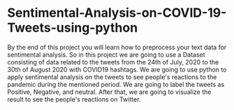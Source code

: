 # Sentimental-Analysis-on-COVID-19-Tweets-using-python
By the end of this project you will learn how to preprocess your text data for sentimental analysis. 
So in this project we are going to use a Dataset consisting of data related to the tweets from the 24th of July, 2020 to the 30th of August 2020 with COVID19 hashtags. We are going to use python to apply sentimental analysis on the tweets to see people's reactions to the pandemic during the mentioned period. We are going to label the tweets as Positive, Negative, and neutral. After that, we are going to visualize the result to see the people's reactions on Twitter.
